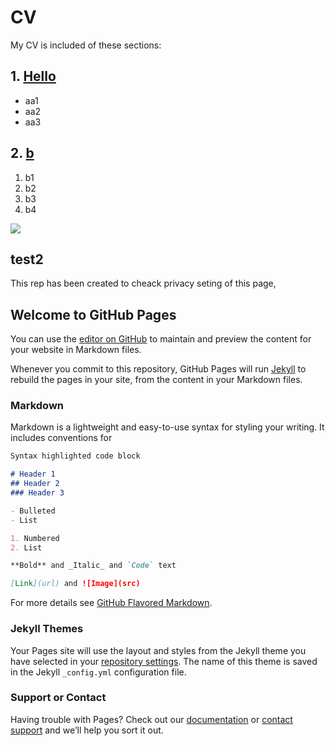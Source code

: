 # CV
My CV is included of these sections:

## 1. [Hello](https://github.com/baziha/hello-world)
- aa1
- aa2
- aa3



## 2. [b](https://github.com/baziha/b)
1. b1
2. b2
3. b3
4. b4



![](https://www.brandbucket.com/sites/default/files/logo_uploads/315026/large_singlesample.png?raw=true)






## test2 
This rep has been created to cheack privacy seting of this page,

## Welcome to GitHub Pages

You can use the [editor on GitHub](https://github.com/baziha/hello-world/edit/gh-pages/index.md) to maintain and preview the content for your website in Markdown files.

Whenever you commit to this repository, GitHub Pages will run [Jekyll](https://jekyllrb.com/) to rebuild the pages in your site, from the content in your Markdown files.

### Markdown

Markdown is a lightweight and easy-to-use syntax for styling your writing. It includes conventions for

```markdown
Syntax highlighted code block

# Header 1
## Header 2
### Header 3

- Bulleted
- List

1. Numbered
2. List

**Bold** and _Italic_ and `Code` text

[Link](url) and ![Image](src)
```

For more details see [GitHub Flavored Markdown](https://guides.github.com/features/mastering-markdown/).

### Jekyll Themes

Your Pages site will use the layout and styles from the Jekyll theme you have selected in your [repository settings](https://github.com/baziha/hello-world/settings/pages). The name of this theme is saved in the Jekyll `_config.yml` configuration file.

### Support or Contact

Having trouble with Pages? Check out our [documentation](https://docs.github.com/categories/github-pages-basics/) or [contact support](https://support.github.com/contact) and we’ll help you sort it out.

